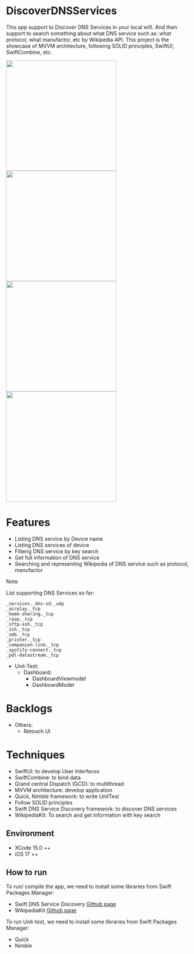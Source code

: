 # DiscoverDNSServices
This app support to Discover DNS Services in your local wifi. And then support to search something about what DNS service such as: what protocol, what manufactor, etc by Wikipedia API.
This project is the showcase of MVVM architecture, following SOLID principles, SwiftUI, SwiftCombine, etc.

<img src="Screenshots/Pic1.png" width="300"/> <img src="Screenshots/Pic2.png" width="300"/> <img src="Screenshots/Pic3.png" width="300"/> <img src="Screenshots/Pic4.png" width="300"/>

# Features 
- Listing DNS service by Device name
- Listing DNS services of device
- Filterig DNS service by key search
- Get full information of DNS service
- Searching and representing Wikipedia of DNS service such as protocol, manufactor
> [!NOTE]
> List supporting DNS Services so far:
>
    _services._dns-sd._udp 
    _airplay._tcp
    _home-sharing._tcp
    _raop._tcp
    _sftp-ssh._tcp
    _ssh._tcp
    _smb._tcp
    _printer._tcp
    _companion-link._tcp
    _spotify-connect._tcp
    _pdl-datastream._tcp
    
- Unit-Test: 
    + Dashboard:
        + DashboardViewmodel
        + DashboardModel

# Backlogs
- Others:
    + Retouch UI 
    
# Techniques
- SwiftUI: to develop User Interfaces
- SwiftCombine: to bind data
- Grand central Dispatch (GCD): to multithread 
- MVVM architecture: develop application
- Quick, Nimble framework: to write UnitTest
- Follow SOLID principles
- Swift DNS Service Discovery framework: to discover DNS services
- WikipediaKit: To search and get information with key search

## Environment
- XCode 15.0 ++
- iOS 17 ++

## How to run
To run/ compile the app, we need to install some libraries from Swift Packages Manager:
- Swift DNS Service Discovery [Github page](https://github.com/fwcd/swift-dns-service-discovery)
- WikipediaKit [Github page](https://github.com/Raureif/WikipediaKit)
 
To run Unit-test, we need to install some libraries from Swift Packages Manager:
- Quick
- Nimble

